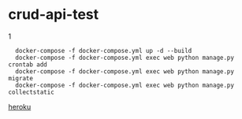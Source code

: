 # crud-api-test
1

```linux
  docker-compose -f docker-compose.yml up -d --build
  docker-compose -f docker-compose.yml exec web python manage.py crontab add
  docker-compose -f docker-compose.yml exec web python manage.py migrate
  docker-compose -f docker-compose.yml exec web python manage.py collectstatic
```


[heroku](https://django-crud-ostapenko.herokuapp.com/api/)
